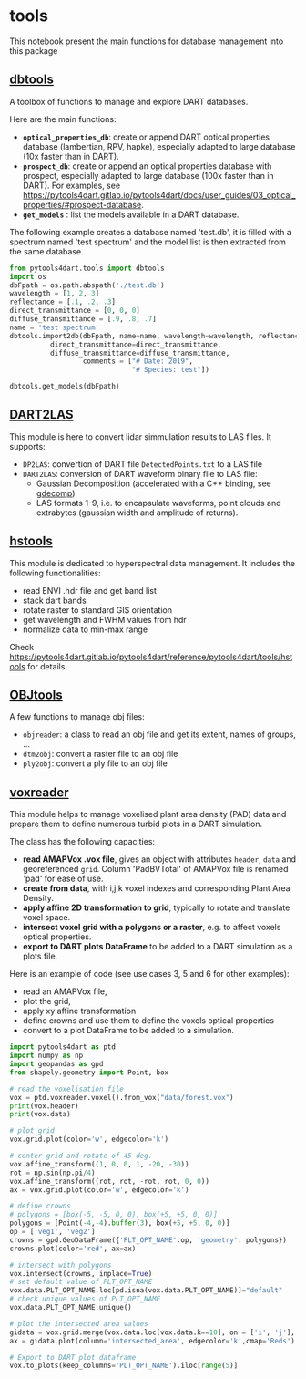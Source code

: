 # tools
This notebook present the main functions for database management into this
package

## [dbtools](https://pytools4dart.gitlab.io/pytools4dart/reference/pytools4dart/tools/dbtools/)

A toolbox of functions to manage and explore DART databases. 

Here are the main functions:

- **`optical_properties_db`**: create or append DART optical properties database (lambertian, RPV, hapke), especially adapted to large database (10x faster than in DART).
- **`prospect_db`**: create or append an optical properties database with prospect, 
especially adapted to large database (100x faster than in DART). 
For examples, see https://pytools4dart.gitlab.io/pytools4dart/docs/user_guides/03_optical_properties/#prospect-database.
- **`get_models`** : list the models available in a DART database.

The following example creates a database named 'test.db', it is filled with a spectrum named 'test spectrum'
and the model list is then extracted from the same database.

```python
from pytools4dart.tools import dbtools
import os
dbFpath = os.path.abspath('./test.db')
wavelength = [1, 2, 3]
reflectance = [.1, .2, .3]
direct_transmittance = [0, 0, 0]
diffuse_transmittance = [.9, .8, .7]
name = 'test spectrum'
dbtools.import2db(dbFpath, name=name, wavelength=wavelength, reflectance=reflectance,
          direct_transmittance=direct_transmittance, 
          diffuse_transmittance=diffuse_transmittance,
                  comments = ["# Date: 2019",
                              "# Species: test"])

dbtools.get_models(dbFpath)
```

## [DART2LAS](https://pytools4dart.gitlab.io/pytools4dart/reference/pytools4dart/tools/DART2LAS/DART2LAS)

This module is here to convert lidar simmulation results to LAS files.
It supports:
- `DP2LAS`: convertion of DART file `DetectedPoints.txt` to a LAS file 
- `DART2LAS`: conversion of DART waveform binary file to LAS file:
    - Gaussian Decomposition (accelerated with a C++ binding, see [gdecomp](https://gitlab.com/pytools4dart/gdecomp))
    - LAS formats 1-9, i.e. to encapsulate waveforms, point clouds and extrabytes (gaussian width and amplitude of returns).


## [hstools](https://pytools4dart.gitlab.io/pytools4dart/reference/pytools4dart/tools/hstools)

This module is dedicated to hyperspectral data management. It includes the following functionalities:

- read ENVI .hdr file and get band list
- stack dart bands
- rotate raster to standard GIS orientation
- get wavelength and FWHM values from hdr
- normalize data to min-max range

Check https://pytools4dart.gitlab.io/pytools4dart/reference/pytools4dart/tools/hstools for details.

## [OBJtools](https://pytools4dart.gitlab.io/pytools4dart/reference/pytools4dart/tools/OBJtools)

A few functions to manage obj files:
- `objreader`: a class to read an obj file and get its extent, names of groups, ...
- `dtm2obj`: convert a raster file to an obj file
- `ply2obj`: convert a ply file to an obj file

## [voxreader](https://pytools4dart.gitlab.io/pytools4dart/reference/pytools4dart/tools/voxreader)

This module helps to manage voxelised plant area density (PAD) data 
and prepare them to define numerous turbid plots in a DART simulation.

The class has the following capacities:
- **read AMAPVox .vox file**, gives an object with attributes `header`, `data` and georeferenced `grid`.
Column 'PadBVTotal' of AMAPVox file is renamed 'pad' for ease of use.
- **create from data**, with i,j,k voxel indexes and corresponding Plant Area Density. 
- **apply affine 2D transformation to grid**, typically to rotate and translate voxel space. 
- **intersect voxel grid with a polygons or a raster**, e.g. to affect voxels optical properties.
- **export to DART plots DataFrame** to be added to a DART simulation as a plots file.

Here is an example of code (see use cases 3, 5 and 6 for other examples):
 - read an AMAPVox file,
 - plot the grid, 
 - apply xy affine transformation
 - define crowns and use them to define the voxels optical properties
 - convert to a plot DataFrame to be added to a simulation.
 
```python
import pytools4dart as ptd
import numpy as np
import geopandas as gpd
from shapely.geometry import Point, box

# read the voxelisation file
vox = ptd.voxreader.voxel().from_vox("data/forest.vox")
print(vox.header)
print(vox.data)

# plot grid
vox.grid.plot(color='w', edgecolor='k')

# center grid and rotate of 45 deg.
vox.affine_transform((1, 0, 0, 1, -20, -30))
rot = np.sin(np.pi/4)
vox.affine_transform((rot, rot, -rot, rot, 0, 0))
ax = vox.grid.plot(color='w', edgecolor='k')

# define crowns
# polygons = [box(-5, -5, 0, 0), box(+5, +5, 0, 0)]
polygons = [Point(-4,-4).buffer(3), box(+5, +5, 0, 0)]
op = ['veg1', 'veg2']
crowns = gpd.GeoDataFrame({'PLT_OPT_NAME':op, 'geometry': polygons})
crowns.plot(color='red', ax=ax)

# intersect with polygons
vox.intersect(crowns, inplace=True)
# set default value of PLT_OPT_NAME
vox.data.PLT_OPT_NAME.loc[pd.isna(vox.data.PLT_OPT_NAME)]="default"
# check unique values of PLT_OPT_NAME
vox.data.PLT_OPT_NAME.unique()

# plot the intersected area values
gidata = vox.grid.merge(vox.data.loc[vox.data.k==10], on = ['i', 'j'], how='left')
ax = gidata.plot(column='intersected_area', edgecolor='k',cmap='Reds')

# Export to DART plot dataframe
vox.to_plots(keep_columns='PLT_OPT_NAME').iloc[range(5)]
```
